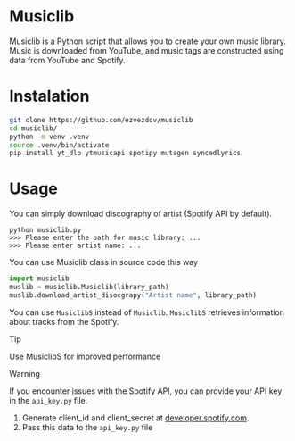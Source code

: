 # Musiclib

Musiclib is a Python script that allows you to create your own music library.
Music is downloaded from YouTube, and music tags are constructed using data from YouTube and Spotify.

# Instalation
```bash
git clone https://github.com/ezvezdov/musiclib
cd musiclib/
python -m venv .venv
source .venv/bin/activate
pip install yt_dlp ytmusicapi spotipy mutagen syncedlyrics
```

# Usage

You can simply download discography of artist (Spotify API by default).
```
python musiclib.py
>>> Please enter the path for music library: ...
>>> Please enter artist name: ...
```


You can use Musiclib class in source code this way
```python
import musiclib
muslib = musiclib.Musiclib(library_path)
muslib.download_artist_disocgrapy("Artist name", library_path)
```

You can use `MusiclibS` instead of `Musiclib`.
`MusiclibS` retrieves information about tracks from the Spotify.
> [!TIP]
> Use MusiclibS for improved performance


> [!WARNING]
> If you encounter issues with the Spotify API, you can provide your API key in the `api_key.py` file.
> 1. Generate client_id and client_secret at [developer.spotify.com](https://developer.spotify.com/dashboard/create).
> 2. Pass this data to the `api_key.py` file